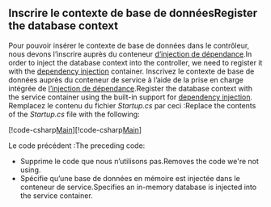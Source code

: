 ## <a name="register-the-database-context"></a><span data-ttu-id="38243-101">Inscrire le contexte de base de données</span><span class="sxs-lookup"><span data-stu-id="38243-101">Register the database context</span></span>

<span data-ttu-id="38243-102">Pour pouvoir insérer le contexte de base de données dans le contrôleur, nous devons l’inscrire auprès du conteneur [d’injection de dépendance](xref:fundamentals/dependency-injection).</span><span class="sxs-lookup"><span data-stu-id="38243-102">In order to inject the database context into the controller, we need to register it with the [dependency injection](xref:fundamentals/dependency-injection) container.</span></span> <span data-ttu-id="38243-103">Inscrivez le contexte de base de données auprès du conteneur de service à l’aide de la prise en charge intégrée de [l’injection de dépendance](xref:fundamentals/dependency-injection).</span><span class="sxs-lookup"><span data-stu-id="38243-103">Register the database context with the service container using the built-in support for [dependency injection](xref:fundamentals/dependency-injection).</span></span> <span data-ttu-id="38243-104">Remplacez le contenu du fichier *Startup.cs* par ceci :</span><span class="sxs-lookup"><span data-stu-id="38243-104">Replace the contents of the *Startup.cs* file with the following:</span></span>

<span data-ttu-id="38243-105">[!code-csharp[Main](../../tutorials/first-web-api/sample/TodoApi/Startup.cs?highlight=2,4,12)]</span><span class="sxs-lookup"><span data-stu-id="38243-105">[!code-csharp[Main](../../tutorials/first-web-api/sample/TodoApi/Startup.cs?highlight=2,4,12)]</span></span>

<span data-ttu-id="38243-106">Le code précédent :</span><span class="sxs-lookup"><span data-stu-id="38243-106">The preceding code:</span></span>

* <span data-ttu-id="38243-107">Supprime le code que nous n’utilisons pas.</span><span class="sxs-lookup"><span data-stu-id="38243-107">Removes the code we're not using.</span></span>
* <span data-ttu-id="38243-108">Spécifie qu’une base de données en mémoire est injectée dans le conteneur de service.</span><span class="sxs-lookup"><span data-stu-id="38243-108">Specifies an in-memory database is injected into the service container.</span></span>
